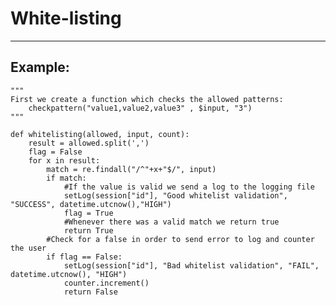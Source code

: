 # White-listing
-------

## Example:


    """
    First we create a function which checks the allowed patterns:
        checkpattern("value1,value2,value3" , $input, "3")
    """

    def whitelisting(allowed, input, count):
        result = allowed.split(',')
        flag = False
        for x in result:
            match = re.findall("/^"+x+"$/", input)
            if match:
                #If the value is valid we send a log to the logging file
                setLog(session["id"], "Good whitelist validation", "SUCCESS", datetime.utcnow(),"HIGH")
                flag = True
                #Whenever there was a valid match we return true
                return True
            #Check for a false in order to send error to log and counter the user
            if flag == False:
                setLog(session["id"], "Bad whitelist validation", "FAIL", datetime.utcnow(), "HIGH")            
                counter.increment()
                return False  